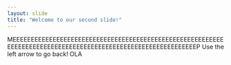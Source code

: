 ```yaml
---
layout: slide
title: "Welcome to our second slide!"
---
```

MEEEEEEEEEEEEEEEEEEEEEEEEEEEEEEEEEEEEEEEEEEEEEEEEEEEEEEEEEEEEEEEEEEEEEEEEEEEEEEEEEEEEEEEEEEEEEEEEEEEEEEEEEEEEEEP
Use the left arrow to go back!
OLA
